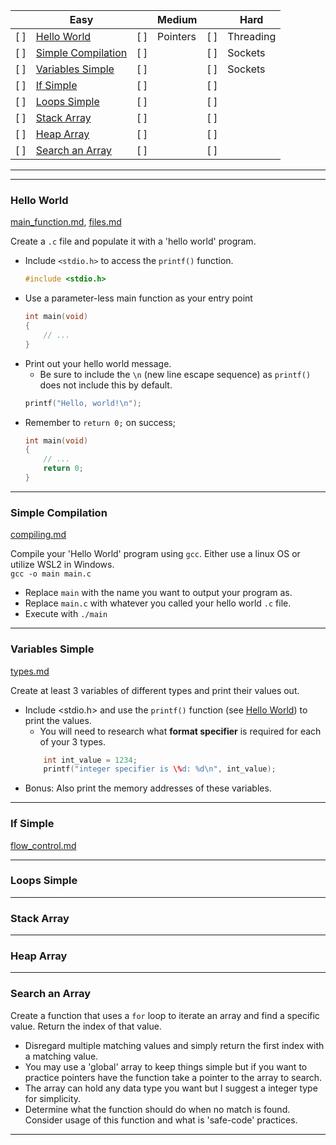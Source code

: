 |   | Easy                                    |   | Medium |   | Hard     |
|---|-----------------------------------------|---|--------|---|----------|
|[ ]|[Hello World](#hello-world)              |[ ]|Pointers|[ ]|Threading |
|[ ]|[Simple Compilation](#simple-compilation)|[ ]|        |[ ]|Sockets   |
|[ ]|[Variables Simple](#variables-simple)    |[ ]|        |[ ]|Sockets   |
|[ ]|[If Simple](#if-simple)                  |[ ]|        |[ ]|          |
|[ ]|[Loops Simple](#loops-simple)            |[ ]|        |[ ]|          |
|[ ]|[Stack Array](#stack-array)              |[ ]|        |[ ]|          |
|[ ]|[Heap Array](#heap-array)                |[ ]|        |[ ]|          |
|[ ]|[Search an Array](#search-an-array)      |[ ]|        |[ ]|          |
---
---
### Hello World
[main_function.md](./main_function.md), [files.md](./files.md)

Create a `.c` file and populate it with a 'hello world' program.
- Include `<stdio.h>` to access the `printf()` function.
    ```c
    #include <stdio.h>
    ```
- Use a parameter-less main function as your entry point
    ```c
    int main(void)
    {
        // ...
    }
    ```
- Print out your hello world message.
    - Be sure to include the `\n` (new line escape sequence) as `printf()` does not include this by default.
    ```c
    printf("Hello, world!\n");
    ```
- Remember to `return 0;` on success;
    ```c
    int main(void)
    {
        // ...
        return 0;
    }
    ```
---
### Simple Compilation
[compiling.md](./compiling.md)

Compile your 'Hello World' program using `gcc`. Either use a linux OS or utilize WSL2 in Windows.   
    `gcc -o main main.c`
- Replace `main` with the name you want to output your program as.
- Replace `main.c` with whatever you called your hello world `.c` file.
- Execute with `./main`


---
### Variables Simple
[types.md](./types.md)

Create at least 3 variables of different types and print their values out.
- Include <stdio.h> and use the `printf()` function (see [Hello World](#hello-world)) to print the values.
    - You will need to research what **format specifier** is required for each of your 3 types.
    ```c
        int int_value = 1234;
        printf("integer specifier is \%d: %d\n", int_value);
    ```
- Bonus: Also print the memory addresses of these variables.
---
### If Simple
[flow_control.md](./flow_control.md)


---
### Loops Simple

---
### Stack Array

---
### Heap Array

---
### Search an Array
Create a function that uses a `for` loop to iterate an array and find a specific value. Return the index of that value.
- Disregard multiple matching values and simply return the first index with a matching value.
- You may use a 'global' array to keep things simple but if you want to practice pointers have the function take a pointer to the array to search.
- The array can hold any data type you want but I suggest a integer type for simplicity.
- Determine what the function should do when no match is found. Consider usage of this function and what is 'safe-code' practices.
---